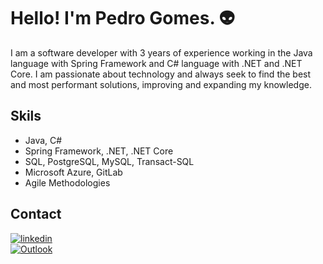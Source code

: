 # Hello! I'm Pedro Gomes. 👽

I am a software developer with 3 years of experience working in the Java language with Spring Framework and C# language with .NET and .NET Core. I am passionate about technology and always seek to find the best and most performant solutions, improving and expanding my knowledge.

## Skils
- Java, C#
- Spring Framework, .NET, .NET Core
- SQL, PostgreSQL, MySQL, Transact-SQL
- Microsoft Azure, GitLab
- Agile Methodologies

## Contact

  [![linkedin](https://img.shields.io/badge/linkedin-0A66C2?style=for-the-badge&logo=linkedin&logoColor=white)](https://www.linkedin.com/in/pedrogomesdev/)    
  [![Outlook](https://img.shields.io/badge/Microsoft_Outlook-0078D4?style=for-the-badge&logo=microsoft-outlook&logoColor=white)](mailto:gomespl@outlook.com)

<!--
**Pedro-LSG/Pedro-LSG** is a ✨ _special_ ✨ repository because its `README.md` (this file) appears on your GitHub profile.

Here are some ideas to get you started:

- 🔭 I’m currently working on ...
- 🌱 I’m currently learning ...
- 👯 I’m looking to collaborate on ...
- 🤔 I’m looking for help with ...
- 💬 Ask me about ...
- 📫 How to reach me: ...
- 😄 Pronouns: ...
- ⚡ Fun fact: ...
-->
